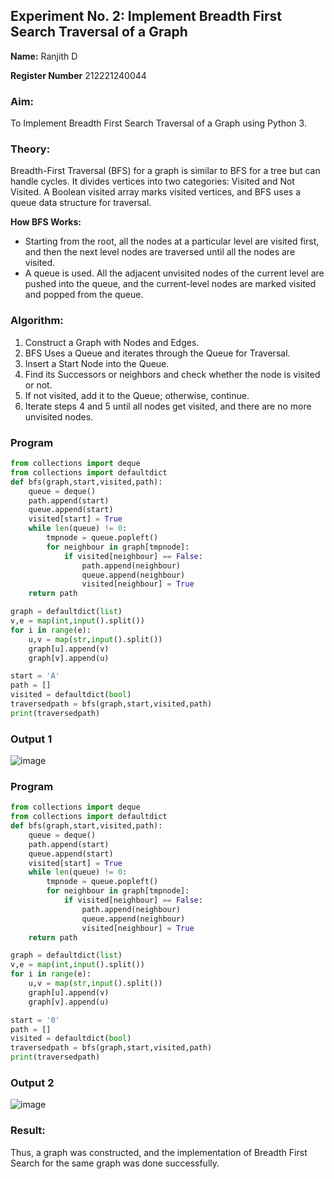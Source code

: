 ## Experiment No. 2: Implement Breadth First Search Traversal of a Graph

**Name:** Ranjith D

**Register Number** 212221240044 

### Aim:
To Implement Breadth First Search Traversal of a Graph using Python 3.

### Theory:
Breadth-First Traversal (BFS) for a graph is similar to BFS for a tree but can handle cycles. It divides vertices into two categories: Visited and Not Visited. A Boolean visited array marks visited vertices, and BFS uses a queue data structure for traversal.

**How BFS Works:**
- Starting from the root, all the nodes at a particular level are visited first, and then the next level nodes are traversed until all the nodes are visited.
- A queue is used. All the adjacent unvisited nodes of the current level are pushed into the queue, and the current-level nodes are marked visited and popped from the queue.

### Algorithm:
1. Construct a Graph with Nodes and Edges.
2. BFS Uses a Queue and iterates through the Queue for Traversal.
3. Insert a Start Node into the Queue.
4. Find its Successors or neighbors and check whether the node is visited or not.
5. If not visited, add it to the Queue; otherwise, continue.
6. Iterate steps 4 and 5 until all nodes get visited, and there are no more unvisited nodes.

### Program
```python
from collections import deque
from collections import defaultdict
def bfs(graph,start,visited,path):
    queue = deque()
    path.append(start)
    queue.append(start)
    visited[start] = True
    while len(queue) != 0:
        tmpnode = queue.popleft()
        for neighbour in graph[tmpnode]:
            if visited[neighbour] == False:
                path.append(neighbour)
                queue.append(neighbour)
                visited[neighbour] = True
    return path

graph = defaultdict(list)
v,e = map(int,input().split())
for i in range(e):
    u,v = map(str,input().split())
    graph[u].append(v)
    graph[v].append(u)

start = 'A'
path = []
visited = defaultdict(bool)
traversedpath = bfs(graph,start,visited,path)
print(traversedpath)
```
### Output 1
![image](https://github.com/manojvenaram/19AI405FUNDAMENTALSOFARTIFICIALINTELLIGENCE/assets/94165064/aca0bf6c-b025-4b0c-905e-80cdc7e0da01)

### Program
```python
from collections import deque
from collections import defaultdict
def bfs(graph,start,visited,path):
    queue = deque()
    path.append(start)
    queue.append(start)
    visited[start] = True
    while len(queue) != 0:
        tmpnode = queue.popleft()
        for neighbour in graph[tmpnode]:
            if visited[neighbour] == False:
                path.append(neighbour)
                queue.append(neighbour)
                visited[neighbour] = True
    return path

graph = defaultdict(list)
v,e = map(int,input().split())
for i in range(e):
    u,v = map(str,input().split())
    graph[u].append(v)
    graph[v].append(u)

start = '0'
path = []
visited = defaultdict(bool)
traversedpath = bfs(graph,start,visited,path)
print(traversedpath)
```
### Output 2
![image](https://github.com/manojvenaram/19AI405FUNDAMENTALSOFARTIFICIALINTELLIGENCE/assets/94165064/eb9cea82-8a1b-4796-a7d7-47401eab4914)


### Result:
Thus, a graph was constructed, and the implementation of Breadth First Search for the same graph was done successfully.
